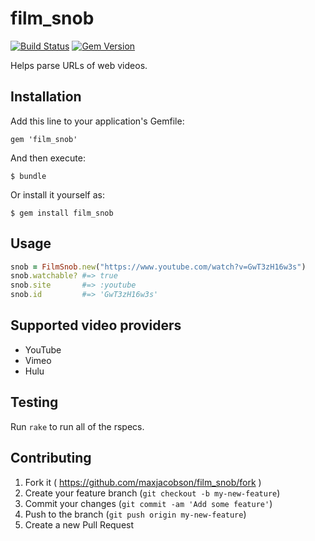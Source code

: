 # film_snob

[![Build Status](https://travis-ci.org/maxjacobson/film_snob.svg?branch=master)](https://travis-ci.org/maxjacobson/film_snob)
[![Gem Version](https://badge.fury.io/rb/film_snob.svg)](http://badge.fury.io/rb/film_snob)

Helps parse URLs of web videos.

## Installation

Add this line to your application's Gemfile:

    gem 'film_snob'

And then execute:

    $ bundle

Or install it yourself as:

    $ gem install film_snob

## Usage

```ruby
snob = FilmSnob.new("https://www.youtube.com/watch?v=GwT3zH16w3s")
snob.watchable? #=> true
snob.site       #=> :youtube
snob.id         #=> 'GwT3zH16w3s'
```

## Supported video providers

* YouTube
* Vimeo
* Hulu

## Testing

Run `rake` to run all of the rspecs.

## Contributing

1. Fork it ( https://github.com/maxjacobson/film_snob/fork )
2. Create your feature branch (`git checkout -b my-new-feature`)
3. Commit your changes (`git commit -am 'Add some feature'`)
4. Push to the branch (`git push origin my-new-feature`)
5. Create a new Pull Request
